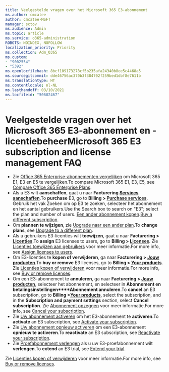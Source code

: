 ```yaml
---
title: Veelgestelde vragen over het Microsoft 365 E3-abonnement
ms.author: cmcatee
author: cmcatee-MSFT
manager: sctov
ms.audience: Admin
ms.topic: article
ms.service: o365-administration
ROBOTS: NOINDEX, NOFOLLOW
localization_priority: Priority
ms.collection: Adm_O365
ms.custom:
- "9002554"
- "5392"
ms.openlocfilehash: 8bcf109173278cf5b235afa24340b8ee5c4468a5
ms.sourcegitcommit: dde46756ac370b3f384702f259bed1dbf8e7611b
ms.translationtype: HT
ms.contentlocale: nl-NL
ms.lasthandoff: 03/10/2021
ms.locfileid: "50602467"
---
```

# <a name="microsoft-365-e3-subscription-and-license-management-faq"></a><span data-ttu-id="68d02-102">Veelgestelde vragen over het Microsoft 365 E3-abonnement en -licentiebeheer</span><span class="sxs-lookup"><span data-stu-id="68d02-102">Microsoft 365 E3 subscription and license management FAQ</span></span>

- <span data-ttu-id="68d02-103">Zie [Office 365 Enterprise-abonnementen vergelijken](https://www.microsoft.com/microsoft-365/business/compare-more-office-365-for-business-plans) om Microsoft 365 E1, E3 en E5 te vergelijken.</span><span class="sxs-lookup"><span data-stu-id="68d02-103">To compare Microsoft 365 E1, E3, E5, see [Compare Office 365 Enterprise Plans](https://www.microsoft.com/microsoft-365/business/compare-more-office-365-for-business-plans).</span></span>
- <span data-ttu-id="68d02-104">Als u E3 wilt **aanschaffen**, gaat u naar **Facturering [ Services aanschaffen](https://go.microsoft.com/fwlink/p/?linkid=868433)**.</span><span class="sxs-lookup"><span data-stu-id="68d02-104">To **purchase** E3, go to **Billing > [Purchase services](https://go.microsoft.com/fwlink/p/?linkid=868433)**.</span></span> <span data-ttu-id="68d02-105">Gebruik het vak Zoeken om op E3 te zoeken, selecteer het abonnement en het aantal gebruikers.</span><span class="sxs-lookup"><span data-stu-id="68d02-105">Use the Search box to search on "E3"; select the plan and number of users.</span></span> <span data-ttu-id="68d02-106">[Een ander abonnement kopen](https://docs.microsoft.com/microsoft-365/commerce/try-or-buy-microsoft-365#buy-a-different-subscription).</span><span class="sxs-lookup"><span data-stu-id="68d02-106">[Buy a different subscription](https://docs.microsoft.com/microsoft-365/commerce/try-or-buy-microsoft-365#buy-a-different-subscription).</span></span>
- <span data-ttu-id="68d02-107">Om **plannen te wijzigen**, zie [Upgrade naar een ander plan](https://docs.microsoft.com/microsoft-365/commerce/subscriptions/upgrade-to-different-plan).</span><span class="sxs-lookup"><span data-stu-id="68d02-107">To **change plans**, see [Upgrade to a different plan](https://docs.microsoft.com/microsoft-365/commerce/subscriptions/upgrade-to-different-plan).</span></span>
- <span data-ttu-id="68d02-108">Als u gebruikers E3-licenties wilt **toewijzen**, gaat u naar **Facturering > [Licenties](https://go.microsoft.com/fwlink/p/?linkid=842264)**.</span><span class="sxs-lookup"><span data-stu-id="68d02-108">To **assign** E3 licenses to users, go to **Billing > [Licenses](https://go.microsoft.com/fwlink/p/?linkid=842264)**.</span></span> <span data-ttu-id="68d02-109">Zie [Licenties toewijzen aan gebruikers](https://docs.microsoft.com/microsoft-365/admin/manage/assign-licenses-to-users) voor meer informatie.</span><span class="sxs-lookup"><span data-stu-id="68d02-109">For more info, see [Assign licenses to users](https://docs.microsoft.com/microsoft-365/admin/manage/assign-licenses-to-users).</span></span>
- <span data-ttu-id="68d02-110">Om E3-licenties te **kopen of verwijderen**, ga naar **Facturering > [Jouw producten](https://go.microsoft.com/fwlink/p/?linkid=842054)**.</span><span class="sxs-lookup"><span data-stu-id="68d02-110">To **buy or remove** E3 licenses, go to **Billing > [Your products](https://go.microsoft.com/fwlink/p/?linkid=842054)**.</span></span> <span data-ttu-id="68d02-111">Zie [Licenties kopen of verwijderen](https://docs.microsoft.com/microsoft-365/commerce/licenses/buy-licenses) voor meer informatie.</span><span class="sxs-lookup"><span data-stu-id="68d02-111">For more info, see [Buy or remove licenses](https://docs.microsoft.com/microsoft-365/commerce/licenses/buy-licenses).</span></span>
- <span data-ttu-id="68d02-112">Om een E3-abonnement te **annuleren**, ga naar **Facturering > [Jouw producten](https://go.microsoft.com/fwlink/p/?linkid=842054)**, selecteer het abonnement, en selecteer in **Abonnement en betalingsinstellingen\*\*\*\*Abonnement annuleren**.</span><span class="sxs-lookup"><span data-stu-id="68d02-112">To **cancel** an E3 subscription, go to **Billing >[Your products](https://go.microsoft.com/fwlink/p/?linkid=842054)**, select the subscription, and in the **Subscription and payment settings** section, select **Cancel subscription**.</span></span> <span data-ttu-id="68d02-113">Zie [Abonnement opzeggen](https://docs.microsoft.com/microsoft-365/commerce/subscriptions/cancel-your-subscription) voor meer informatie.</span><span class="sxs-lookup"><span data-stu-id="68d02-113">For more info, see [Cancel your subscription](https://docs.microsoft.com/microsoft-365/commerce/subscriptions/cancel-your-subscription).</span></span>
- <span data-ttu-id="68d02-114">Zie [Uw abonnement activeren](https://docs.microsoft.com/alchemyinsights/activate-your-office-365-subscription) om het E3-abonnement te **activeren**.</span><span class="sxs-lookup"><span data-stu-id="68d02-114">To **activate** an E3 subscription, see [Activate your subscription](https://docs.microsoft.com/alchemyinsights/activate-your-office-365-subscription).</span></span>
- <span data-ttu-id="68d02-115">Zie [Uw abonnement opnieuw activeren](https://docs.microsoft.com/alchemyinsights/reactivate-your-subscription) om een E3-abonnement **opnieuw te activeren**.</span><span class="sxs-lookup"><span data-stu-id="68d02-115">To **reactivate** an E3 subscription, see [Reactivate your subscription](https://docs.microsoft.com/alchemyinsights/reactivate-your-subscription).</span></span>
- <span data-ttu-id="68d02-116">Zie [Proefabonnement verlengen](https://docs.microsoft.com/microsoft-365/commerce/extend-your-trial) als u uw E3-proefabonnement wilt **verlengen**.</span><span class="sxs-lookup"><span data-stu-id="68d02-116">To **extend** an E3 trial, see [Extend your trial](https://docs.microsoft.com/microsoft-365/commerce/extend-your-trial).</span></span>

<span data-ttu-id="68d02-117">Zie [Licenties kopen of verwijderen](https://docs.microsoft.com/microsoft-365/commerce/licenses/buy-licenses) voor meer informatie.</span><span class="sxs-lookup"><span data-stu-id="68d02-117">For more info, see [Buy or remove licenses](https://docs.microsoft.com/microsoft-365/commerce/licenses/buy-licenses).</span></span>